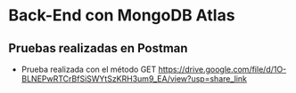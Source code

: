 # Back-End con MongoDB Atlas

## Pruebas realizadas en Postman

- Prueba realizada con el método GET
https://drive.google.com/file/d/1O-BLNEPwRTCrBfSiSWYtSzKRH3um9_EA/view?usp=share_link
